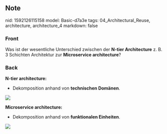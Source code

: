 ## Note
nid: 1592126115158
model: Basic-d7a3e
tags: 04_Architectural_Reuse, architecture, architecture_4
markdown: false

### Front
Was ist der wesentliche Unterschied zwischen der <b>N-tier
Architecture</b> z. B. 3 Schichten Architektur zur <b>Microservice
architecture</b>?

### Back
<p><strong>N-tier architecture:</strong>
<ul>
  <li>Dekomposition anhand von <strong>technischen
  Domänen</strong>.
</ul>
<div><img src=
paste-4ef0ab7cfa09d2cbe3127b45f17d03abec61a1d3.jpg></div>
<p><strong>Microservice architecture:</strong>
<ul>
  <li>Dekomposition anhand von <strong>funktionalen
  Einheiten</strong>.
</ul>
<div><img src=
paste-9c766bac6207f66f93e53177b8c0bebfc19fc21d.jpg></div>
